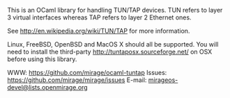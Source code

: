 This is an OCaml library for handling TUN/TAP devices.  TUN refers to layer 3
virtual interfaces whereas TAP refers to layer 2 Ethernet ones. 

See <http://en.wikipedia.org/wiki/TUN/TAP> for more information.

Linux, FreeBSD, OpenBSD and MacOS X should all be supported.  You will need
to install the third-party <http://tuntaposx.sourceforge.net/> on OSX before
using this library.

WWW:    <https://github.com/mirage/ocaml-tuntap>
Issues: <https://github.com/mirage/mirage/issues>
E-mail: <mirageos-devel@lists.openmirage.org>
